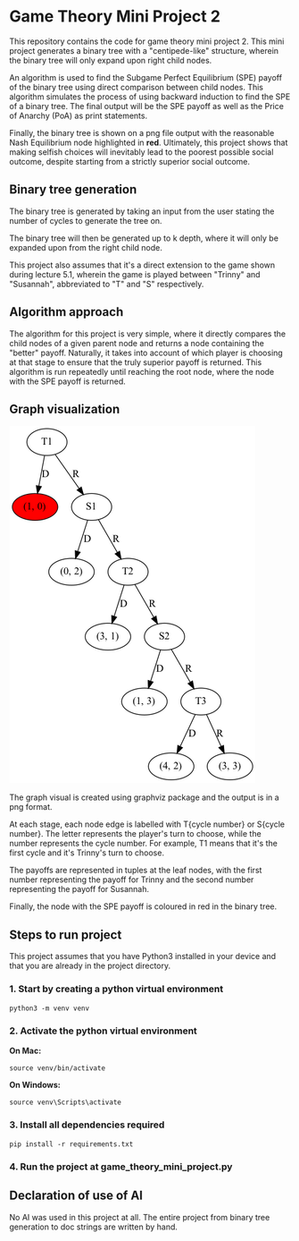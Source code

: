 # Game Theory Mini Project 2

This repository contains the code for game theory mini project 2. This mini project generates a binary tree with a "centipede-like" structure, wherein the binary tree will only expand upon right child nodes. 

An algorithm is used to find the Subgame Perfect Equilibrium (SPE) payoff of the binary tree using direct comparison between child nodes. This algorithm simulates the process of using backward induction to find the SPE of a binary tree. The final output will be the SPE payoff as well as the Price of Anarchy (PoA) as print statements.

Finally, the binary tree is shown on a png file output with the reasonable Nash Equilibrium node highlighted in **red**. Ultimately, this project shows that making selfish choices will inevitably lead to the poorest possible social outcome, despite starting from a strictly superior social outcome.

## Binary tree generation
The binary tree is generated by taking an input from the user stating the number of cycles to generate the tree on. 

The binary tree will then be generated up to k depth, where it will only be expanded upon from the right child node. 

This project also assumes that it's a direct extension to the game shown during lecture 5.1, wherein the game is played between "Trinny" and "Susannah", abbreviated to "T" and "S" respectively. 

## Algorithm approach

The algorithm for this project is very simple, where it directly compares the child nodes of a given parent node and returns a node containing the "better" payoff. Naturally, it takes into account of which player is choosing at that stage to ensure that the truly superior payoff is returned. This algorithm is run repeatedly until reaching the root node, where the node with the SPE payoff is returned.

## Graph visualization

![Visual example of binary tree generated with 5 stages](full_binary_tree.png)

The graph visual is created using graphviz package and the output is in a png format. 

At each stage, each node edge is labelled with T{cycle number} or S{cycle number}. The letter represents the player's turn to choose, while the number represents the cycle number. For example, T1 means that it's the first cycle and it's Trinny's turn to choose. 

The payoffs are represented in tuples at the leaf nodes, with the first number representing the payoff for Trinny and the second number representing the payoff for Susannah. 

Finally, the node with the SPE payoff is coloured in red in the binary tree.

## Steps to run project
This project assumes that you have Python3 installed in your device and that you are already in the project directory.

### 1. Start by creating a python virtual environment
```
python3 -m venv venv
```

### 2. Activate the python virtual environment
**On Mac:**
```
source venv/bin/activate
```

**On Windows:**
```
source venv\Scripts\activate
```

### 3. Install all dependencies required
```
pip install -r requirements.txt
```

### 4. Run the project at game_theory_mini_project.py

## Declaration of use of AI

No AI was used in this project at all. The entire project from binary tree generation to doc strings are written by hand. 